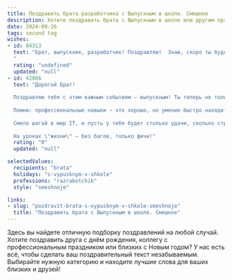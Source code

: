 ```yaml
---
title: Поздравить брата разработчика с Выпускным в школе. Смешное
description: Хотите поздравить брата с Выпускным в школе или другим праздником? Наш ИИ создаст незабываемое поздравление, а вы обязательно выделитесь среди других.  
date: 2024-09-26
tags: second tag
wishes:
- id: 84313
  text: "Брат, выпускник, разработчик! Поздравляю!  Знаю, скоро ты будешь кодить не только игры, но и свою собственную жизнь –  главное, не забудь в ней добавить  функцию «автоматическое счастье» и  отладить «режим отдыха без багов»!  Пусть твой путь будет полон креативных решений и минимум дедлайнов (шутка, конечно,  дедлайны – это жизнь разработчика,  и с ними ты теперь на «ты»!). Ура!
  "
  rating: "undefined"
  updated: "null"
- id: 42866
  text: "Дорогой Брат!
  
  Поздравляю тебя с этим важным событием — выпускным! Ты теперь не только выпускник, но и по версии нашей семьи — настоящий разработчик, создающий код не хуже, чем ты раньше писал домашние задания! Теперь вместо контрольных и тестов тебя ждут веселые алгоритмы и бесконечные строки кода!
  
  Помни: профессиональные навыки — это хорошо, но умение быстро находить ошибки в собственном коде — это искусство! Желаю тебе в будущем отлаживать не только программы, но и всю жизнь! Пусть jQuery летит к тебе на встречу, а ошибки всегда будут фиксированы только в Git!
  
  Смело шагай в мир IT, и пусть у тебя будет столько удачи, сколько строк кода в твоем первом проекте! Поздравляю тебя, мой гениальный брат-эмбиент! 🎉👨‍💻
  
  На уроках \"жизни\" — без багов, только фичи!"
  rating: "0"
  updated: "null"

selectedValues:
  recipients: "brata"
  holidays: "s-vypusknym-v-shkole"
  professions: "razrabotchik"
  style: "smeshnoje"

links:
- slug: "pozdravit-brata-s-vypusknym-v-shkole-smeshnoje"
  title: "Поздравить брата с Выпускным в школе. Смешное"
---
```


Здесь вы найдете отличную подборку поздравлений на любой случай. 
Хотите поздравить друга с днём рождения, коллегу с профессиональным праздником или близких с Новым годом? У нас есть всё, чтобы сделать ваш поздравительный текст незабываемым. Выбирайте нужную категорию и находите лучшие слова для ваших близких и друзей!
